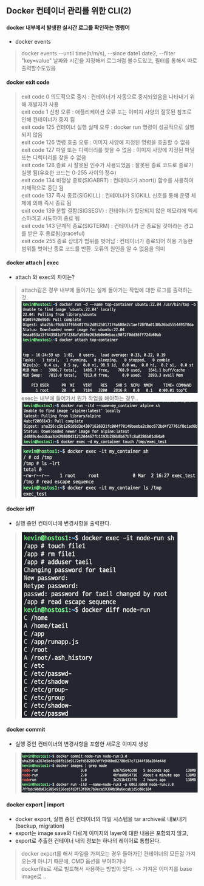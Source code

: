 ## Docker 컨테이너 관리를 위한 CLI(2)

#### docker 내부에서 발생한 실시간 로그를 확인하는 명령어
- docker events
> docker events --until time(h/m/s), --since date1 date2, --filter "key=value"
> 날짜와 시간을 지정해서 로그처럼 볼수도있고, 필터를 통해서 따로 출력할수도있음

#### docker exit code
> exit code 0 의도적으로 중지 : 컨테이너가 자동으로 중지되었음을 나타내기 위해 개발자가 사용  
> exit code 1 신청 오류 : 애플리케이션 오류 또는 이미지 사양의 잘못된 참조로 인해 컨테이너가 중지 됨  
> exit code 125 컨테이너 실행 실패 오류 : docker run 명령이 성공적으로 실행되지 않음  
> exit code 126 명령 호출 오류 : 이미지 사양에 지정된 명령을 호출할 수 없음  
> exit code 127 파일 또는 디렉터리를 찾을 수 없음 : 이미지 사양에 지정된 파일 또는 디렉터리를 찾을 수 없음  
> exit code 128 종료 시 잘못된 인수가 사용되었음 : 잘못된 종료 코드로 종료가 실행 됨(유효한 코드는 0-255 사이의 정수)  
> exit code 134 비정상 종료(SIGABRT) : 컨테이너가 abort() 함수를 사용하여 자체적으로 중단 됨  
> exit code 137 즉시 종료(SIGKILL) : 컨테이너가 SIGKILL 신호를 통해 운영 체제에 의해 즉시 종료 됨  
> exit code 139 분할 결함(SIGSEGV) : 컨테이너가 할당되지 않은 메모리에 엑세스하려고 시도하여 종료 됨  
> exit code 143 단계적 종료(SIGTERM) : 컨테이너가 곧 종료될 것이라는 경고를 받은 후 종료됨(graceful)  
> exit code 255 종료 상태가 범위를 벗어남 : 컨테이너가 종료되어 허용 가능한 범위를 벗어난 종료 코드를 반환. 오류의 원인을 알 수 없음을 의미  

#### docker attach | exec
- attach 와 exec의 차이는?
> attach같은 경우 내부에 돌아가는 실제 돌아가는 작업에 대한 로그를 출력하는것.  
> ![attach](img/attach.png)  
> exec는 내부에 들어가서 뭔가 작업을 해야하는 경우..  
> ![exec](img/docker_exec.png)    
> ![exec](img/docker_exec2.png)  

#### docker idff 
- 실행 중인 컨테이너에 변경사항을 출력한다.
> ![diff](img/docker%20diff.png)

#### docker commit 
- 실행 중인 컨테이너의 변경사항을 포함한 새로운 이미지 생성
> ![commit](img/docker_commit.png)

#### docker export | import
- docker export, 실행 중인 컨테이너의 파일 시스템을 tar archive로 내보내기(backup, migration)
- export는 image save와 다르게 이미지의 layer에 대한 내용은 포함되지 않고, 
- export로 추출한 컨테이너 내의 정보는 하나의 레이어로 통합된다.
> docker export를 해서 파일을 가져오는 경우 돌아가던 컨테이너의 모든걸 가져오는게 아니기 때문에, CMD 옵션을 부여하거나   
> dockerfile로 새로 빌드해서 사용하는 방법이 있다. -> 가져온 이미지를 base image로 ..